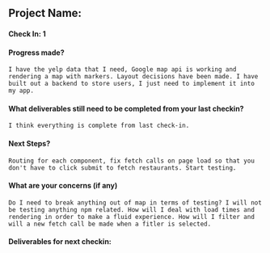 ## Project Name:

#### Check In: 1

#### Progress made?
    I have the yelp data that I need, Google map api is working and rendering a map with markers. Layout decisions have been made. I have built out a backend to store users, I just need to implement it into my app.

#### What deliverables still need to be completed from your last checkin?
    I think everything is complete from last check-in.

#### Next Steps?
    Routing for each component, fix fetch calls on page load so that you don't have to click submit to fetch restaurants. Start testing.

#### What are your concerns (if any)
    Do I need to break anything out of map in terms of testing? I will not be testing anything npm related. How will I deal with load times and rendering in order to make a fluid experience. How will I filter and will a new fetch call be made when a fitler is selected.

#### Deliverables for next checkin:
